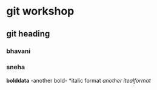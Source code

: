 # git workshop
## git heading
### bhavani
### sneha
**bolddata**
-another bold-
*italic format
_another itealformat_
